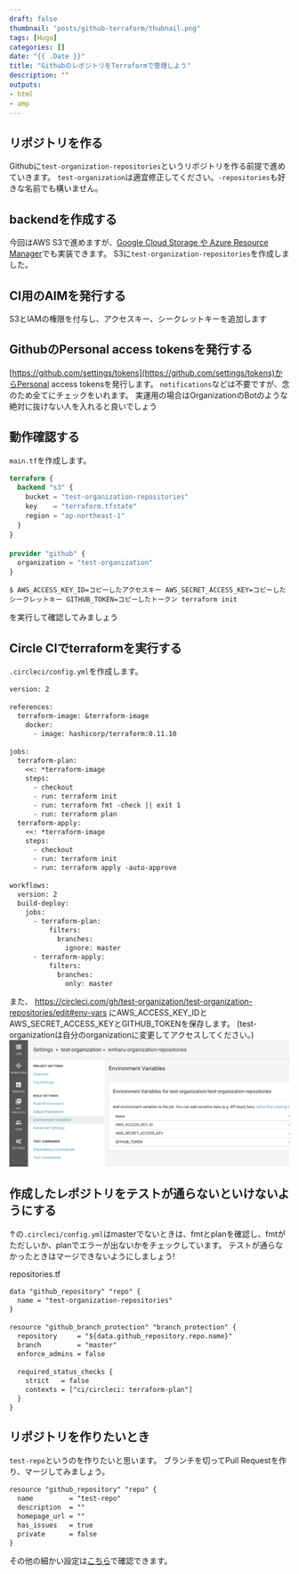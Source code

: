 ```yaml
---
draft: false
thumbnail: "posts/github-terraform/thubnail.png"
tags: [Hugo]
categories: []
date: "{{ .Date }}"
title: "GithubのレポジトリをTerraformで管理しよう"
description: ""
outputs:
- html
- amp
---
```


## リポジトリを作る
Githubに`test-organization-repositories`というリポジトリを作る前提で進めていきます。
`test-organization`は適宜修正してください。`-repositories`も好きな名前でも構いません。

## backendを作成する
今回はAWS S3で進めますが、[Google Cloud Storage や Azure Resource Manager](https://www.terraform.io/docs/backends/types/index.html)でも実装できます。
S3に`test-organization-repositories`を作成しました。

## CI用のAIMを発行する
S3とIAMの権限を付与し、アクセスキー、シークレットキーを追加します

## GithubのPersonal access tokensを発行する
[https://github.com/settings/tokens](https://github.com/settings/tokens)からPersonal access tokensを発行します。
`notifications`などは不要ですが、念のため全てにチェックをいれます。
実運用の場合はOrganizationのBotのような絶対に抜けない人を入れると良いでしょう

## 動作確認する
`main.tf`を作成します。
```main.tf
terraform {
  backend "s3" {
    bucket = "test-organization-repositories"
    key    = "terraform.tfstate"
    region = "ap-northeast-1"
  }
}

provider "github" {
  organization = "test-organization"
}
```

```
$ AWS_ACCESS_KEY_ID=コピーしたアクセスキー AWS_SECRET_ACCESS_KEY=コピーしたシークレットキー GITHUB_TOKEN=コピーしたトークン terraform init
```
を実行して確認してみましょう

## Circle CIでterraformを実行する

`.circleci/config.yml`を作成します。
```
version: 2

references:
  terraform-image: &terraform-image
    docker:
      - image: hashicorp/terraform:0.11.10 

jobs:
  terraform-plan:
    <<: *terraform-image
    steps:
      - checkout
      - run: terraform init
      - run: terraform fmt -check || exit 1
      - run: terraform plan
  terraform-apply:
    <<: *terraform-image
    steps:
      - checkout
      - run: terraform init
      - run: terraform apply -auto-approve

workflows:
  version: 2
  build-deploy:
    jobs:
      - terraform-plan:
          filters:
            branches:
              ignore: master
      - terraform-apply:
          filters:
            branches:
              only: master  
```
また、
https://circleci.com/gh/test-organization/test-organization-repositories/edit#env-vars
にAWS_ACCESS_KEY_IDとAWS_SECRET_ACCESS_KEYとGITHUB_TOKENを保存します。
(test-organizationは自分のorganizationに変更してアクセスしてください。)
![](environment.png)

## 作成したレポジトリをテストが通らないといけないようにする
↑の`.circleci/config.yml`はmasterでないときは、fmtとplanを確認し、fmtがただしいか、planでエラーが出ないかをチェックしています。
テストが通らなかったときはマージできないようにしましょう!

repositories.tf
```
data "github_repository" "repo" {
  name = "test-organization-repositories"
}

resource "github_branch_protection" "branch_protection" {
  repository     = "${data.github_repository.repo.name}"
  branch         = "master"
  enforce_admins = false

  required_status_checks {
    strict   = false
    contexts = ["ci/circleci: terraform-plan"]
  }
}
```

## リポジトリを作りたいとき
`test-repo`というのを作りたいと思います。
ブランチを切ってPull Requestを作り、マージしてみましょう。
```
resource "github_repository" "repo" {
  name         = "test-repo"
  description  = ""
  homepage_url = ""
  has_issues   = true
  private      = false
}
```
その他の細かい設定は[こちら](https://www.terraform.io/docs/providers/github/r/repository.html)で確認できます。
